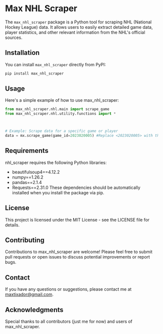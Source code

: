 # Max NHL Scraper

The `max_nhl_scraper` package is a Python tool for scraping NHL (National Hockey League) data. It allows users to easily extract detailed game data, player statistics, and other relevant information from the NHL's official sources.

## Installation

You can install `max_nhl_scraper` directly from PyPI:

```bash
pip install max_nhl_scraper
```

## Usage

Here's a simple example of how to use max_nhl_scraper:

```python
from max_nhl_scraper.nhl.main import scrape_game
from max_nhl_scraper.nhl.utility.functions import *



# Example: Scrape data for a specific game or player
data = mx.scrape_game(game_id=2023020005) #Replace <2023020005> with the actual game ID you want to scrape data for.
```

## Requirements

nhl_scraper requires the following Python libraries:

- beautifulsoup4==4.12.2
- numpy==1.26.2
- pandas==2.1.4
- Requests==2.31.0
These dependencies should be automatically installed when you install the package via pip.

## License

This project is licensed under the MIT License - see the LICENSE file for details.

## Contributing

Contributions to max_nhl_scraper are welcome! Please feel free to submit pull requests or open issues to discuss potential improvements or report bugs.

## Contact

If you have any questions or suggestions, please contact me at maxtixador@gmail.com.

## Acknowledgments

Special thanks to all contributors (just me for now) and users of max_nhl_scraper.